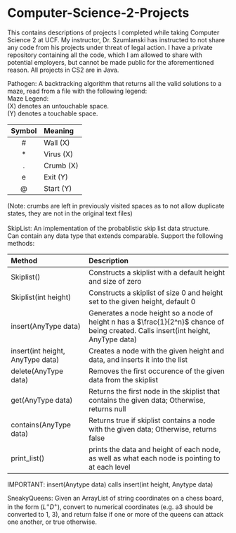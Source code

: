 # Computer-Science-2-Projects
This contains descriptions of projects I completed while taking Computer Science 2 at UCF. My instructor, Dr. Szumlanski has instructed to not share any code from his projects under threat of legal action. I have a private repository containing all the code, which I am allowed to share with potential employers, but cannot be made public for the aforementioned reason. All projects in CS2 are in Java.

Pathogen: A backtracking algorithm that returns all the valid solutions to a maze, read from a file with the following legend:
<br /> Maze Legend: <br /> (X) denotes an untouchable space. <br /> (Y) denotes a touchable space. <br />

| Symbol    | Meaning   |
| :-------: | :-------- |
| #         | Wall  (X) |
| *         | Virus (X) |
| .         | Crumb (X) |
| e         | Exit  (Y) |
| @         | Start (Y) |

(Note: crumbs are left in previously visited spaces as to not allow duplicate states, they are not in the original text files) <br /> <br />
SkipList: An implementation of the probablistic skip list data structure. <br /> Can contain any data type that extends comparable. Support the following methods: <br />

| Method     | Description |
| :--------- | :---------- |
| Skiplist() | Constructs a skiplist with a default height and size of zero |
| Skiplist(int height) | Constructs a skiplist of size 0 and height set to the given height, default 0 |
| insert(AnyType data) | Generates a node height so a node of height n has a $\frac{1}{2^n}$ chance of being created. Calls insert(int height, AnyType data) |
| insert(int height, AnyType data) | Creates a node with the given height and data, and inserts it into the list |
| delete(AnyType data) | Removes the first occurence of the given data from the skiplist |
| get(AnyType data) | Returns the first node in the skiplist that contains the given data; Otherwise, returns null |
| contains(AnyType data) | Returns true if skiplist contains a node with the given data; Otherwise, returns false |
| print_list() | prints the data and height of each node, as well as what each node is pointing to at each level

IMPORTANT: insert(Anytype data) calls insert(int height, Anytype data)


SneakyQueens: Given an ArrayList of string coordinates on a chess board, in the form $(L^+ D^+)$, convert to numerical coordinates (e.g. a3 should be converted to 1, 3), and return false if one or more of the queens can attack one another, or true otherwise.
